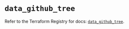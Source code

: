 # `data_github_tree`

Refer to the Terraform Registry for docs: [`data_github_tree`](https://registry.terraform.io/providers/integrations/github/6.2.3/docs/data-sources/tree).
